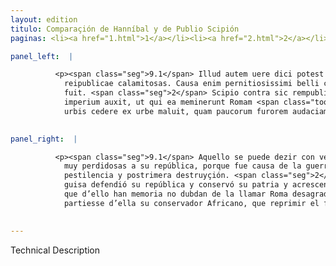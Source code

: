 ```yaml
---
layout: edition
titulo: Comparaçión de Hanníbal y de Publio Scipión
paginas: <li><a href="1.html">1</a></li><li><a href="2.html">2</a></li><li><a href="3.html">3</a></li><li><a href="4.html">4</a></li><li><a href="5.html">5</a></li><li><a href="6.html">6</a></li><li><a href="7.html">7</a></li><li><a href="8.html">8</a></li><li><a href="9.html">9</a></li><li><a href="10.html">10</a></li><li><a href="11.html">11</a></li><li><a href="12.html">12</a></li><li><a href="13.html">13</a></li>

panel_left:  |

          <p><span class="seg">9.1</span> Illud autem uere dici potest Hannibalem res gessisse magnas attamen suae
            reipublicae calamitosas. Causa enim pernitiosissimi belli causa pestis atque exitii
            fuit. <span class="seg">2</span> Scipio contra sic rempublicam suam protexit, patriam conseruauit,
            imperium auxit, ut qui ea meminerunt Romam <span class="tooltip">ingratam appellare<span class="tooltiptext">apellare ingratam #S </span></span> non dubitent, quae Aphricanum seruatorem
            urbis cedere ex urbe maluit, quam paucorum furorem audaciamque reprimere<span class="nota"><sup>2</sup><span class="texto_nota">Livio XXXVIII, 53.</span></span>.</p>
        

panel_right:  |

          <p><span class="seg">9.1</span> Aquello se puede dezir con verdad, que Hanníbal fizo cosas grandes, mas
            muy perdidosas a su república, porque fue causa de la guerra muy dañosa y fue causa de
            pestilencia y postrimera destruyçión. <span class="seg">2</span> Por el contrario, Scipión, de tal
            guisa defendió su república y conservó su patria y acrescentó el imperio d’ella, que los
            que d’ello han memoria no dubdan de la llamar Roma desagradeçida, por querer más que se
            partiesse d’ella su conservador Africano, que reprimir el furor y osadía de pocos.</p>
        

---
```


Technical Description 